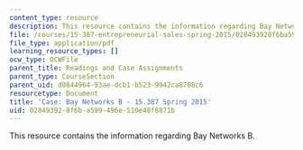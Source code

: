 ```yaml
---
content_type: resource
description: This resource contains the information regarding Bay Networks B.
file: /courses/15-387-entrepreneurial-sales-spring-2015/028493928f6ba599496e510e48f8871b_MIT15_387S15_Bay_Network_B.pdf
file_type: application/pdf
learning_resource_types: []
ocw_type: OCWFile
parent_title: Readings and Case Assignments
parent_type: CourseSection
parent_uid: d0844964-93ae-dcb1-b523-9942ca8708c6
resourcetype: Document
title: 'Case: Bay Networks B - 15.387 Spring 2015'
uid: 02849392-8f6b-a599-496e-510e48f8871b
---
```

This resource contains the information regarding Bay Networks B.

